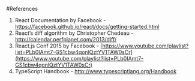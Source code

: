 
#References

1. React Documentation by Facebook - https://facebook.github.io/react/docs/getting-started.html
2. React’s diff algorithm by Christopher Chedeau - http://calendar.perfplanet.com/2013/diff/
3. React.js Conf 2015 by Facebook - [https://www.youtube.com/playlist?list=PLb0IAmt7-GS1cbw4qonlQztYV1TAW0sCr](https://www.youtube.com/playlist?list=PLb0IAmt7-GS1cbw4qonlQztYV1TAW0sCr)
4. TypeScript Handbook - http://www.typescriptlang.org/Handbook

